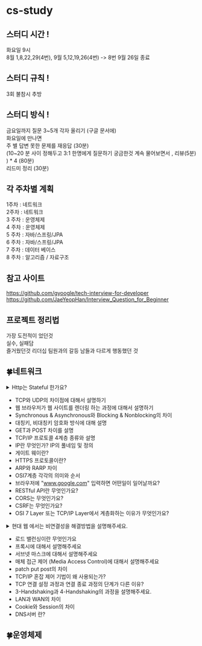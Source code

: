 # cs-study
## 스터디 시간 !
화요일 9시  
8월 1,8,22,29(4번), 9월 5,12,19,26(4번) -> 8번 9월 26일 종료  

## 스터디 규칙 !	
3회 불참시 추방  

## 스터디 방식 !
금요일까지 질문 3~5개 각자 올리기 (구글 문서에)  
화요일에 만나면   
주 별 답변 못한 문제를 재응답 (30분)  
(10~20 분 사이 정해두고 3:1 한명에게 질문하기 궁금한것 계속 물어보면서 , 리뷰(5분) ) * 4   (80분)  
리드미 정리  (30분)  


## 각 주차별 계획
1주차 : 네트워크   
2주차 : 네트워크   
3 주차 : 운영체제   
4 주차 : 운영체제   
5 주차 : 자바/스프링/JPA  
6 주차 : 자바/스프링/JPA  
7 주차 : 데이터 베이스  
8 주차 : 알고리즘 / 자료구조  

## 참고 사이트
https://github.com/gyoogle/tech-interview-for-developer  
https://github.com/JaeYeopHan/Interview_Question_for_Beginner  

## 프로젝트 정리법  
가장 도전적이 었던것  
실수, 실패담  
즐거웠던것 
리더십 
팀원과의 갈등 
남들과 다르게 행동했던 것  


## 🍀네트워크 
<details>
<summary>Http는 Stateful 한가요?</summary>
<div markdown="1">

안녕

</div>
</details> 

- TCP와 UDP의 차이점에 대해서 설명하기 
- 웹 브라우저가 웹 사이트를 렌더링 하는 과정에 대해서 설명하기 
- Synchronous & Asynchronous와 Blocking & Nonblocking의 차이 
- 대칭키, 비대칭키 암호화 방식에 대해 설명 
- GET과 POST 차이를 설명 
- TCP/IP 프로토콜 4계층 종류와 설명 
- IP란 무엇인가? IP의 풀네임 및 정의
- 게이트 웨이란?
- HTTPS 프로토콜이란?
- ARP와 RARP 차이
- OSI7계층 각각의 의미와 순서
- 브라우저에 "www.google.com" 입력하면 어떤일이 일어날까요?
- RESTful API란 무엇인가요?
- CORS는 무엇인가요?
- CSRF는 무엇인가요?
- OSI 7 Layer 또는 TCP/IP Layer에서 계층화하는 이유가 무엇인가요?
<details>
<summary> 현대 웹 에서는 비연결성을 해결방법을 설명해주세요.</summary>
<div markdown="1">

- 비 연결성 :  HTTP 요청에 대한 응답을 제공한 후에 연결을 끊는다. 
- 비 상태성 : HTTP 요청과 응답하는 동안 상태를 저장하지 않는다.  

### HTTP 비지속 연결
![connectionless.png](images/img2_connectionless.png)
서버에서 응답이후에 TCP에게 연결을 끊으라고 요청하고 HTTP클라이언트가 응답메시지를 받으면 TCP 연결이 중단된다.   
(연결이 유지 되지 않는다, 즉 하나의 요청메세지와 하나의 응답메시지에 하나의 연결이다)


### HTTP 지속 연결(Persistent Connections)
![persist_connection.png](images/img1_persist_connection.png)
HTTP/1.1 부터 Keep-Alive 기능이 추가되어 하나의 TCP연결로 여러개의 요청과 응답을 처리할 수 있다.
일정시간 동안 연결을 유지해서 요청과 응답이 모두 끝날때까지 연결해준다.
keep-alive : 서버의 HTTP요청시, 요청 message 헤더 추가   

</div>
</details> 

- 로드 밸런싱이란 무엇인가요
- 프록시에 대해서 설명해주세요
- 서브넷 마스크에 대해서 설명해주세요
- 매체 접근 제어 (Media Access Control)에 대해서 설명해주세요
- patch put post의 차이
- TCP/IP 혼잡 제어 기법이 왜 사용되는가?
- TCP 연결 설정 과정과 연결 종료 과정의 단계가 다른 이유?
- 3-Handshaking과 4-Handshaking의 과정을 설명해주세요.
- LAN과 WAN의 차이
- Cookie와 Session의 차이
- DNS서버 란?

## 🍀운영체제

